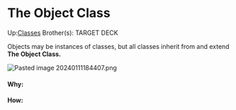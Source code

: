 # The Object Class

Up:[Classes](classes)
Brother(s):
TARGET DECK

Objects may be instances of classes, but all classes inherit from and extend **The Object Class.**

![Pasted image 20240111184407.png](pasted_image_20240111184407.png)



































#### Why:
#### How:









